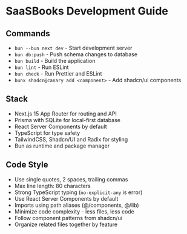 # SaaSBooks Development Guide

## Commands
- `bun --bun next dev` - Start development server
- `bun db:push` - Push schema changes to database
- `bun build` - Build the application
- `bun lint` - Run ESLint
- `bun check` - Run Prettier and ESLint
- `bunx shadcn@canary add <component>` - Add shadcn/ui components

## Stack
- Next.js 15 App Router for routing and API
- Prisma with SQLite for local-first database
- React Server Components by default
- TypeScript for type safety
- TailwindCSS, Shadcn/UI and Radix for styling
- Bun as runtime and package manager

## Code Style
- Use single quotes, 2 spaces, trailing commas
- Max line length: 80 characters
- Strong TypeScript typing (`no-explicit-any` is error)
- Use React Server Components by default
- Imports using path aliases (@/components, @/lib)
- Minimize code complexity - less files, less code
- Follow component patterns from shadcn/ui
- Organize related files together by feature